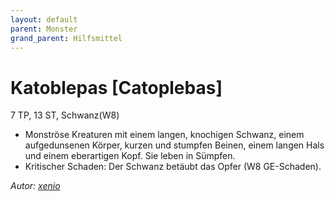 ```yaml
---
layout: default
parent: Monster
grand_parent: Hilfsmittel
---
```


# Katoblepas [Catoplebas]
7 TP, 13 ST, Schwanz(W8)
- Monströse Kreaturen mit einem langen, knochigen Schwanz, einem aufgedunsenen Körper, kurzen und stumpfen Beinen, einem langen Hals und einem eberartigen Kopf. Sie leben in Sümpfen.
- Kritischer Schaden: Der Schwanz betäubt das Opfer (W8 GE-Schaden).

*Autor: [xenio](https://xenioinabottle.blogspot.com)*
